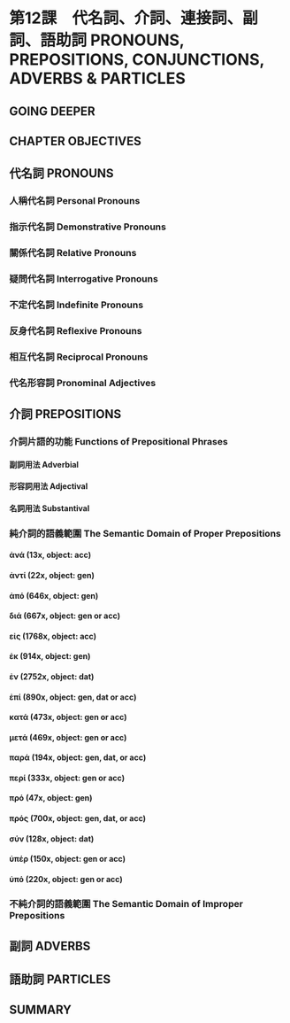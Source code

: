 # 第12課　代名詞、介詞、連接詞、副詞、語助詞 PRONOUNS, PREPOSITIONS, CONJUNCTIONS, ADVERBS & PARTICLES

## GOING DEEPER

## CHAPTER OBJECTIVES

## 代名詞 PRONOUNS

### 人稱代名詞 Personal Pronouns

### 指示代名詞 Demonstrative Pronouns

### 關係代名詞 Relative Pronouns

### 疑問代名詞 Interrogative Pronouns

### 不定代名詞 Indefinite Pronouns

### 反身代名詞 Reflexive Pronouns

### 相互代名詞 Reciprocal Pronouns

### 代名形容詞 Pronominal Adjectives


## 介詞 PREPOSITIONS

### 介詞片語的功能 Functions of Prepositional Phrases

#### 副詞用法 Adverbial

#### 形容詞用法 Adjectival

#### 名詞用法 Substantival

### 純介詞的語義範圍 The Semantic Domain of Proper Prepositions

#### ἀνά (13x, object: acc)

#### ἀντί (22x, object: gen)

#### ἀπό (646x, object: gen)

#### διά (667x, object: gen or acc)

#### εἰς (1768x, object: acc)

#### ἐκ (914x, object: gen)

#### ἐν (2752x, object: dat)

#### ἐπί (890x, object: gen, dat or acc)

#### κατά (473x, object: gen or acc)

#### μετά (469x, object: gen or acc)

#### παρά (194x, object: gen, dat, or acc)

#### περί (333x, object: gen or acc)

#### πρό (47x, object: gen)

#### πρός (700x, object: gen, dat, or acc)

#### σύν (128x, object: dat)

#### ὑπέρ (150x, object: gen or acc)

#### ὑπό (220x, object: gen or acc)


### 不純介詞的語義範圍 The Semantic Domain of Improper Prepositions


## 副詞 ADVERBS

## 語助詞 PARTICLES

## SUMMARY
